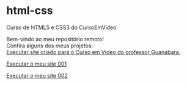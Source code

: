 # html-css
 Curso de HTML5 e CSS3 do CursoEmVideo 

 Bem-vindo ao meu repositório remoto!
 <br>
 Confira alguns dos meus projetos:
 <br>
 <a href= "https://flplemos.github.io/html-css/desafios/d010b/"> 
 Executar site criado para o Curso em Video do professor Guanabara. </a>  <br>

 <a href= "https://flplemos.github.io/html-css/mysites/d001/"> Executar o meu site 001 </a> <br>

 <a href= "https://flplemos.github.io/html-css/mysites/d002/"> Executar o meu site 002 </a>
